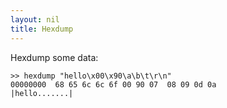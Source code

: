 ```yaml
---
layout: nil
title: Hexdump
---
```


Hexdump some data:

    >> hexdump "hello\x00\x90\a\b\t\r\n"
    00000000  68 65 6c 6c 6f 00 90 07  08 09 0d 0a              |hello.......|

